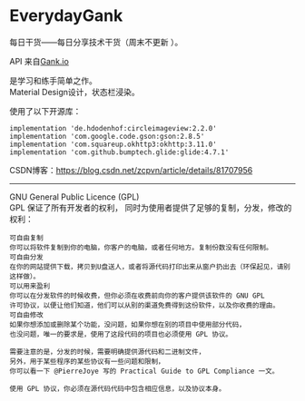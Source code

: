 # EverydayGank
每日干货——每日分享技术干货（周末不更新 ）。


API 来自[Gank.io](Gank.io)  
  
  
是学习和练手简单之作。  
Material Design设计，状态栏浸染。  

使用了以下开源库：
```
implementation 'de.hdodenhof:circleimageview:2.2.0'
implementation 'com.google.code.gson:gson:2.8.5'
implementation 'com.squareup.okhttp3:okhttp:3.11.0'
implementation 'com.github.bumptech.glide:glide:4.7.1'
```
CSDN博客：https://blog.csdn.net/zcpvn/article/details/81707956

---

GNU General Public Licence (GPL)  
GPL 保证了所有开发者的权利， 
同时为使用者提供了足够的复制，分发，修改的权利： 
```
可自由复制  
你可以将软件复制到你的电脑，你客户的电脑，或者任何地方。复制份数没有任何限制。 
可自由分发  
在你的网站提供下载，拷贝到U盘送人，或者将源代码打印出来从窗户扔出去（环保起见，请别这样做）。  
可以用来盈利
你可以在分发软件的时候收费，但你必须在收费前向你的客户提供该软件的 GNU GPL  
许可协议，以便让他们知道，他们可以从别的渠道免费得到这份软件，以及你收费的理由。  
可自由修改  
如果你想添加或删除某个功能，没问题，如果你想在别的项目中使用部分代码，  
也没问题，唯一的要求是，使用了这段代码的项目也必须使用 GPL 协议。  
  
需要注意的是，分发的时候，需要明确提供源代码和二进制文件，  
另外，用于某些程序的某些协议有一些问题和限制，  
你可以看一下 @PierreJoye 写的 Practical Guide to GPL Compliance 一文。  
  
使用 GPL 协议，你必须在源代码代码中包含相应信息，以及协议本身。
```